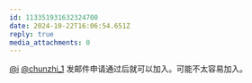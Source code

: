 ```yaml
---
id: 113351931632324700
date: 2024-10-22T16:06:54.651Z
reply: true
media_attachments: 0
---
```


[@i](https://b.koa.im/@i) [@chunzhi_1](https://hi.moe.tips/@chunzhi_1) 发邮件申请通过后就可以加入。可能不太容易加入。

